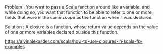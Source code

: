 Problem : 
You want to pass a Scala function around like a variable, and while doing so, you want that function to be able to refer to one or more fields that were in the same scope as the function when it was declared.

Solution : 
A closure is a function, whose return value depends on the value of one or more variables declared outside this function.

https://alvinalexander.com/scala/how-to-use-closures-in-scala-fp-examples